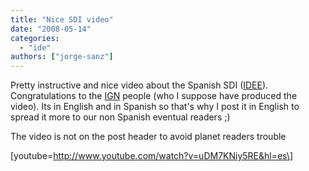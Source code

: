 ```yaml
---
title: "Nice SDI video"
date: "2008-05-14"
categories: 
  - "ide"
authors: ["jorge-sanz"]
---
```


Pretty instructive and nice video about the Spanish SDI ([IDEE](http://www.idee.es/show.do?to=pideep_pidee.EN "Spanish SDI project")). Congratulations to the [IGN](http://www.ign.es/ign/es/IGN/home.jsp "Spanish Geographic National Institute") people (who I suppose have produced the video). Its in English and in Spanish so that's why I post it in English to spread it more to our non Spanish eventual readers ;)

The video is not on the post header to avoid planet readers trouble

\[youtube=http://www.youtube.com/watch?v=uDM7KNiy5RE&hl=es\]
